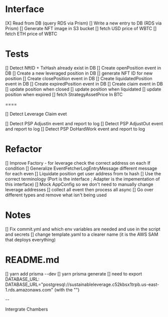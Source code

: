 
# Interface

[X] Read from DB (query RDS via Prism)
[] Write a new entry to DB (RDS via Prism)
[] Generate NFT image in S3 bucket
[] fetch USD price of WBTC
[] fetch ETH price of WBTC


# Tests

[] Detect NftID + TxHash already exist in DB
[] Create openPosition event in DB
[] Create a new leveraged position in DB
[] generate NFT ID for new position
[] Create closePosition event in DB
[] Create liquidatedPosition event in DB
[] Create expiredPosition event in DB
[] Create claim event in DB
[] update position when closed
[] update position when liquidated
[] update position when expired
[] fetch StrategyAssetPrice In BTC

====

[] Detect Leverage Claim evet

[] Detect PSP AdjustIn event and report to log
[] Detect PSP AdjustOut event and report to log
[] Detect PSP DoHardWork event and report to log


# Refactor

[] Improve Factory - for leverage check the correct address on each If condition
[] Generalize EventFetcherLogEntryMessage different message for each even
[] Liquidate position get user address from tx hash
[] Use the correct terminology (Port is the interface ; Adapter is the impementation of this interface)
[] Mock AppConfig so we don't need to manually change leverage addresses
[] collect all event then process all async
[] Go over different types and remove what isn't being used


# Notes

[] Fix commit.yml and which env variables are needed and use in the script and secrets
[] change template.yaml to a clearer name (it is the AWS SAM that deploys everything)


# README.md

[] yarn add prisma --dev
[] yarn prisma generate
[] need to export DATABASE_URL: DATABASE_URL="postgresql://sustainableleverage.c52kbsx1trpb.us-east-1.rds.amazonaws.com" (with the "")

--


Intergrate Chambers